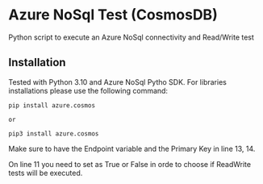 # Azure NoSql Test (CosmosDB)

Python script to execute an Azure NoSql connectivity and Read/Write test

## Installation

Tested with Python 3.10 and Azure NoSql Pytho SDK. For libraries installations please use the following command:
```
pip install azure.cosmos

or 

pip3 install azure.cosmos
```

Make sure to have the Endpoint variable and the Primary Key in line 13, 14.

On line 11 you need to set as True or False in orde to choose if ReadWrite tests will be executed. 
